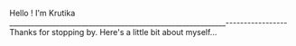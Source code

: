 Hello ! I'm Krutika 
____________________________________________________________-----------------
Thanks for stopping by. Here's a little bit about myself...
